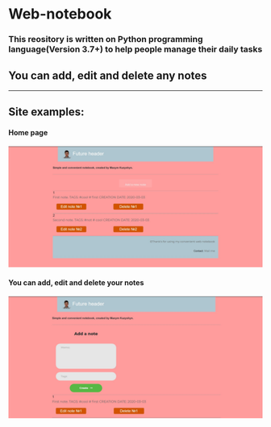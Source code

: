 # Web-notebook

### This reository is written on Python programming language(Version 3.7+) to help people manage their daily tasks
## You can add, edit and delete any notes
___
## Site examples:
#### Home page
![Input example](static/images/screen_1.jpg)
#### You can add, edit and delete your notes
![Input example](static/images/scr_2.jpg)

